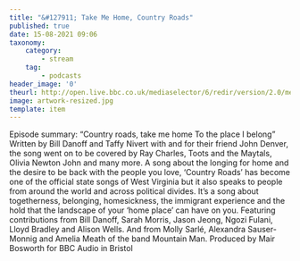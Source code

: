 ```yaml
---
title: "&#127911; Take Me Home, Country Roads"
published: true
date: 15-08-2021 09:06
taxonomy:
    category:
        - stream
    tag:
        - podcasts
header_image: '0'
theurl: http://open.live.bbc.co.uk/mediaselector/6/redir/version/2.0/mediaset/audio-nondrm-download/proto/http/vpid/p09rry4v.mp3
image: artwork-resized.jpg
template: item
--- 
```

Episode summary: “Country roads, take me home To the place I belong” Written by Bill Danoff and Taffy Nivert with and for their friend John Denver, the song went on to be covered by Ray Charles, Toots and the Maytals, Olivia Newton John and many more. A song about the longing for home and the desire to be back with the people you love, ‘Country Roads’ has become one of the official state songs of West Virginia but it also speaks to people from around the world and across political divides. It’s a song about togetherness, belonging, homesickness, the immigrant experience and the hold that the landscape of your ‘home place’ can have on you. Featuring contributions from Bill Danoff, Sarah Morris, Jason Jeong, Ngozi Fulani, Lloyd Bradley and Alison Wells. And from Molly Sarlé, Alexandra Sauser-Monnig and Amelia Meath of the band Mountain Man. Produced by Mair Bosworth for BBC Audio in Bristol
